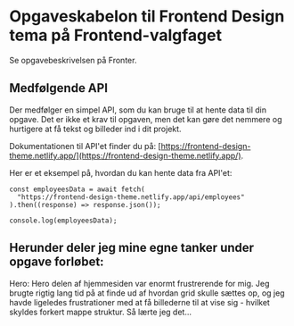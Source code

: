# Opgaveskabelon til Frontend Design tema på Frontend-valgfaget

Se opgavebeskrivelsen på Fronter.

## Medfølgende API

Der medfølger en simpel API, som du kan bruge til at hente data til din opgave. Det er ikke et krav til opgaven, men det kan gøre det nemmere og hurtigere at få tekst og billeder ind i dit projekt.

Dokumentationen til API'et finder du på: [https://frontend-design-theme.netlify.app/](https://frontend-design-theme.netlify.app/).

Her er et eksempel på, hvordan du kan hente data fra API'et:

```astro
const employeesData = await fetch(
  "https://frontend-design-theme.netlify.app/api/employees"
).then((response) => response.json());

console.log(employeesData);
```

## Herunder deler jeg mine egne tanker under opgave forløbet:

Hero: Hero delen af hjemmesiden var enormt frustrerende for mig. Jeg brugte rigtig lang tid på at finde ud af hvordan grid skulle sættes op, og jeg havde ligeledes frustrationer med at få billederne til at vise sig - hvilket skyldes forkert mappe struktur. Så lærte jeg det...
